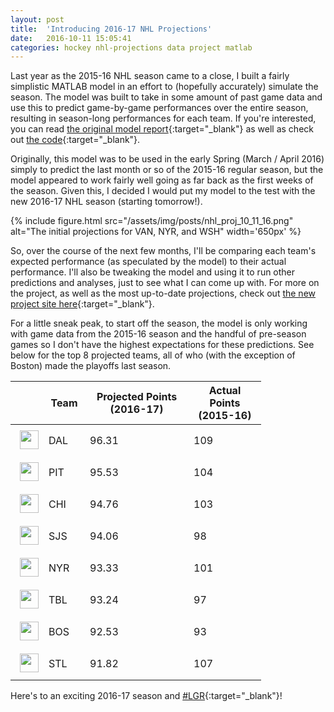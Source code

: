 ```yaml
---
layout: post
title:  'Introducing 2016-17 NHL Projections'
date:   2016-10-11 15:05:41
categories: hockey nhl-projections data project matlab
---
```


Last year as the 2015-16 NHL season came to a close, I built a fairly simplistic MATLAB model in an effort to (hopefully accurately) simulate the season. The model was built to take in some amount of past game data and use this to predict game-by-game performances over the entire season, resulting in season-long performances for each team. If you're interested, you can read [the original model report](http://localhost:4000/projects/nhl-projections/files/NHL_Projections-Full_Report.pdf){:target="_blank"} as well as check out [the code](https://github.com/ben-tanen/NHLPlayoffProjections){:target="_blank"}.

Originally, this model was to be used in the early Spring (March / April 2016) simply to predict the last month or so of the 2015-16 regular season, but the model appeared to work fairly well going as far back as the first weeks of the season. Given this, I decided I would put my model to the test with the new 2016-17 NHL season (starting tomorrow!).

{% include figure.html src="/assets/img/posts/nhl_proj_10_11_16.png" alt="The initial projections for VAN, NYR, and WSH" width='650px' %}

So, over the course of the next few months, I'll be comparing each team's expected performance (as speculated by the model) to their actual performance. I'll also be tweaking the model and using it to run other predictions and analyses, just to see what I can come up with. For more on the project, as well as the most up-to-date projections, check out [the new project site here](/projects/nhl-projections/){:target="_blank"}. 

For a little sneak peak, to start off the season, the model is only working with game data from the 2015-16 season and the handful of pre-season games so I don't have the highest expectations for these predictions. See below for the top 8 projected teams, all of who (with the exception of Boston) made the playoffs last season.

<table id="projections_table">
<thead>
<tr><th></th><th width="50px">Team</th><th width="150px">Projected Points (2016-17)</th><th width="100px">Actual Points (2015-16)</th></tr>
</thead>
<tbody>

<tr><td><img style="width: 30px; padding-bottom: 8px; padding-left: 7px; padding-top: 7px; margin: auto; vertical-align: center;" src="http://www.sportsnet.ca/wp-content/themes/sportsnet-nhl/images/team_logos/200x200/hockey/nhl/dallas-stars.png"></td><td>DAL</td><td>96.31</td><td>109</td></tr>

<tr><td><img style="width: 30px; padding-bottom: 8px; padding-left: 7px; padding-top: 7px; margin: auto; vertical-align: center;" src="http://www.sportsnet.ca/wp-content/themes/sportsnet-nhl/images/team_logos/200x200/hockey/nhl/pittsburgh-penguins.png"></td><td>PIT</td><td>95.53</td><td>104</td></tr>

<tr><td><img style="width: 30px; padding-bottom: 8px; padding-left: 7px; padding-top: 7px; margin: auto; vertical-align: center;" src="http://www.sportsnet.ca/wp-content/themes/sportsnet-nhl/images/team_logos/200x200/hockey/nhl/chicago-blackhawks.png"></td><td>CHI</td><td>94.76</td><td>103</td></tr>

<tr><td><img style="width: 30px; padding-bottom: 8px; padding-left: 7px; padding-top: 7px; margin: auto; vertical-align: center;" src="http://www.sportsnet.ca/wp-content/themes/sportsnet-nhl/images/team_logos/200x200/hockey/nhl/san-jose-sharks.png"></td><td>SJS</td><td>94.06</td><td>98</td></tr>

<tr><td><img style="width: 30px; padding-bottom: 8px; padding-left: 7px; padding-top: 7px; margin: auto; vertical-align: center;" src="http://www.sportsnet.ca/wp-content/themes/sportsnet-nhl/images/team_logos/200x200/hockey/nhl/new-york-rangers.png"></td><td>NYR</td><td>93.33</td><td>101</td></tr>

<tr><td><img style="width: 30px; padding-bottom: 8px; padding-left: 7px; padding-top: 7px; margin: auto; vertical-align: center;" src="http://www.sportsnet.ca/wp-content/themes/sportsnet-nhl/images/team_logos/200x200/hockey/nhl/tampa-bay-lightning.png"></td><td>TBL</td><td>93.24</td><td>97</td></tr>

<tr><td><img style="width: 30px; padding-bottom: 8px; padding-left: 7px; padding-top: 7px; margin: auto; vertical-align: center;" src="http://www.sportsnet.ca/wp-content/themes/sportsnet-nhl/images/team_logos/200x200/hockey/nhl/boston-bruins.png"></td><td>BOS</td><td>92.53</td><td>93</td></tr>

<tr><td><img style="width: 30px; padding-bottom: 8px; padding-left: 7px; padding-top: 7px; margin: auto; vertical-align: center;" src="http://www.sportsnet.ca/wp-content/themes/sportsnet-nhl/images/team_logos/200x200/hockey/nhl/st-louis-blues.png"></td><td>STL</td><td>91.82</td><td>107</td></tr>

</tbody>
</table>

Here's to an exciting 2016-17 season and [#LGR](https://twitter.com/search?q=lgr){:target="_blank"}!
